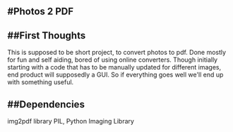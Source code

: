 #Photos 2 PDF
---
##First Thoughts
---
This is supposed to be short project, to convert photos to pdf. Done mostly for fun and self aiding, bored of using online converters. Though initially starting with a code that has to be manually updated for different images, end product will supposedly a GUI. So if everything goes well we'll end up with something useful.


##Dependencies
---
img2pdf library
PIL, Python Imaging Library

